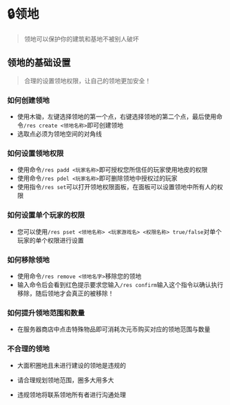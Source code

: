 # 🔒领地

> 领地可以保护你的建筑和基地不被别人破坏

## 领地的基础设置

> 合理的设置领地权限，让自己的领地更加安全！

### 如何创建领地

- 使用木锄，左键选择领地的第一个点，右键选择领地的第二个点，最后使用命令`/res create <领地名称>`即可创建领地
- 选取点必须为领地空间的对角线

### 如何设置领地权限

- 使用命令`/res padd <玩家名称>`即可授权您所信任的玩家使用地皮的权限
- 使用命令`/res pdel <玩家名称>`即可删除领地中授权过的玩家
- 使用指令`/res set`可以打开领地权限面板，在面板可以设置领地中所有人的权限	

### 如何设置单个玩家的权限

- 您可以使用`/res pset <领地名称> <玩家游戏名> <权限名称> true/false`对单个玩家的单个权限进行设置

### 如何移除领地

- 使用命令`/res remove <领地名字>`移除您的领地
- 输入命令后会看到红色提示要求您输入`/res confirm`输入这个指令以确认执行移除，随后领地才会真正的被移除！

### 如何提升领地范围和数量

- 在服务器商店中点击特殊物品即可消耗次元币购买对应的领地范围与数量

### 不合理的领地

- 大面积圈地且未进行建设的领地是违规的
- 请合理规划领地范围，圈多大用多大

- 违规领地将联系领地所有者进行沟通处理
